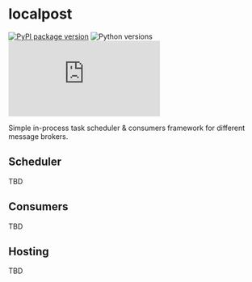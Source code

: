 # localpost

[![PyPI package version](https://img.shields.io/pypi/v/localpost)](https://pypi.org/project/localpost/)
![Python versions](https://img.shields.io/pypi/pyversions/localpost)
<br>
[![Code coverage](https://img.shields.io/sonar/coverage/alexeyshockov_localpost.py?server=https%3A%2F%2Fsonarcloud.io)](https://sonarcloud.io/project/overview?id=alexeyshockov_localpost.py)

Simple in-process task scheduler & consumers framework for different message brokers.

## Scheduler

TBD

## Consumers

TBD

## Hosting

TBD
